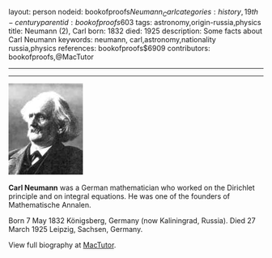 layout: person
nodeid: bookofproofs$Neumann_Carl
categories: history,19th-century
parentid: bookofproofs$603
tags: astronomy,origin-russia,physics
title: Neumann (2), Carl
born: 1832
died: 1925
description: Some facts about Carl Neumann
keywords: neumann, carl,astronomy,nationality russia,physics
references: bookofproofs$6909
contributors: bookofproofs,@MacTutor

---


---

![Neumann_Carl.jpg](https://github.com/bookofproofs/bookofproofs.github.io/blob/main/_sources/_assets/images/portraits/Neumann_Carl.jpg?raw=true)

**Carl Neumann** was a German mathematician who worked on the Dirichlet principle and on integral equations. He was one of the founders of Mathematische Annalen.

Born 7 May 1832 Königsberg, Germany (now Kaliningrad, Russia). Died 27 March 1925 Leipzig, Sachsen, Germany.


View full biography at [MacTutor](https://mathshistory.st-andrews.ac.uk/Biographies/Neumann_Carl/).